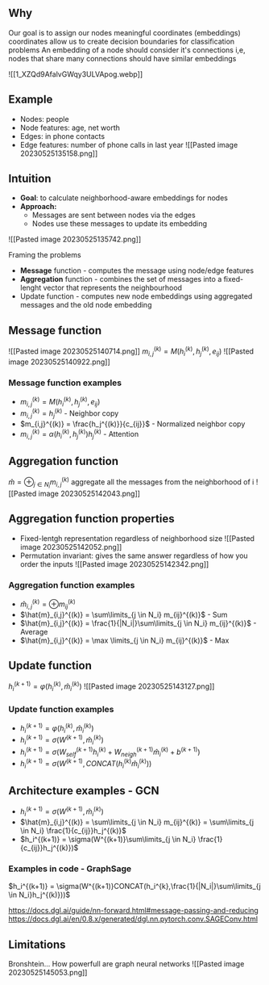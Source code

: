 ## Why
Our goal is to assign our nodes meaningful coordinates (embeddings)
	coordinates allow us to create decision boundaries for classification problems
An embedding of a node should consider it's connections
	i,e, nodes that share many connections should have similar embeddings

![[1_XZQd9AfalvGWqy3ULVApog.webp]]

## Example 
- Nodes: people
- Node features: age, net worth
- Edges: in phone contacts
- Edge features: number of phone calls in last year
![[Pasted image 20230525135158.png]]
## Intuition
- **Goal**: to calculate neighborhood-aware embeddings for nodes
- **Approach:** 
	- Messages are sent between nodes via the edges
	- Nodes use these messages to update its embedding

![[Pasted image 20230525135742.png]]

Framing the problems
- **Message** function - computes the message using node/edge features
- **Aggregation** function - combines the set of messages into a fixed-lenght vector that represents the neighbourhood
- Update function - computes new node embeddings using aggregated messages and the old node embedding


## Message function


![[Pasted image 20230525140714.png]]
$m_{i,j}^{(k)} = M(h_i^{(k)}, h_j^{(k)}, e_{ij})$ 
![[Pasted image 20230525140922.png]]
### Message function examples
- $m_{i,j}^{(k)} = M(h_i^{(k)}, h_j^{(k)}, e_{ij})$ 
- $m_{i,j}^{(k)} = h_j^{(k)}$  - Neighbor copy
- $m_{i,j}^{(k)} = \frac{h_j^{(k)}}{c_{ij}}$ - Normalized neighbor copy
- $m_{i,j}^{(k)} = \alpha(h_i^{(k)}, h_j^{(k)})h_j^{(k)}$ - Attention

## Aggregation function
$\hat{m} = \oplus_{j\in N_i}m_{i,j}^{(k)}$
aggregate all the messages from the neighborhood of i
![[Pasted image 20230525142043.png]]
## Aggregation function properties
- Fixed-lentgh representation regardless of neighborhood size
![[Pasted image 20230525142052.png]]
- Permutation invariant: gives the same answer regardless of how you order the inputs
![[Pasted image 20230525142342.png]]
### Aggregation function examples
- $\hat{m}_{i,j}^{(k)} = \oplus m_{ij}^{(k)}$
- $\hat{m}_{i,j}^{(k)} = \sum\limits_{j \in N_i} m_{ij}^{(k)}$ - Sum
- $\hat{m}_{i,j}^{(k)} = \frac{1}{|N_i|}\sum\limits_{j \in N_i} m_{ij}^{(k)}$ - Average
- $\hat{m}_{i,j}^{(k)} = \max \limits_{j \in N_i} m_{ij}^{(k)}$ - Max

## Update function
$h_i^{(k+1)}=\varphi(h_i^{(k)}, \hat{m}_{i}^{(k)})$
![[Pasted image 20230525143127.png]]

### Update function examples
- $h_i^{(k+1)} = \varphi(h_i^{(k)}, \hat{m}_{i}^{(k)})$
- $h_i^{(k+1)} = \sigma(W^{(k+1)}, \hat{m}_{i}^{(k)})$
- $h_i^{(k+1)} = \sigma(W^{(k+1)}_{self}h_i^{(k)} + W^{(k+1)}_{neigh}\hat{m}_{i}^{(k)} + b^{(k+1)})$
- $h_i^{(k+1)} = \sigma(W^{(k+1)}, CONCAT(h_i^{(k)}\hat{m}_{i}^{(k)}))$


## Architecture examples - GCN
- $h_i^{(k+1)} = \sigma(W^{(k+1)}, \hat{m}_{i}^{(k)})$
- $\hat{m}_{i,j}^{(k)} = \sum\limits_{j \in N_i} m_{ij}^{(k)} = \sum\limits_{j \in N_i}  \frac{1}{c_{ij}}h_j^{(k)}$ 
- $h_i^{(k+1)} = \sigma(W^{(k+1)}\sum\limits_{j \in N_i}  \frac{1}{c_{ij}}h_j^{(k)})$

### Examples in code - GraphSage
$h_i^{(k+1)} = \sigma(W^{(k+1)}CONCAT(h_i^{k},\frac{1}{|N_i|}\sum\limits_{j \in N_i}h_j^{(k)}))$

https://docs.dgl.ai/guide/nn-forward.html#message-passing-and-reducing
https://docs.dgl.ai/en/0.8.x/generated/dgl.nn.pytorch.conv.SAGEConv.html

## Limitations
Bronshtein...
How powerfull are graph neural  networks
![[Pasted image 20230525145053.png]]




